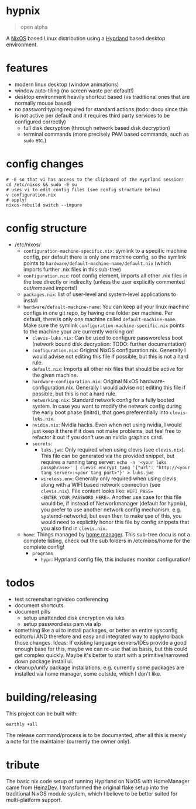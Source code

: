 # hypnix

> open alpha

A [NixOS](https://nixos.org) based Linux distribution using a [Hyprland](https://hyprland.org) based desktop environment.

# features
- modern linux desktop (window animations)
- window auto-tiling (no screen waste per default!)
- desktop environment heavily shortcut based (vs traditional ones that are normally mouse based)
- no password typing required for standard actions (todo: docu since this is not active per default and it requires third party services to be configured correctly)
  - full disk decryption (through network based disk decryption)
  - terminal commands (more precisely PAM based commands, such as `sudo` etc.)

# config changes

```shell
# -E so that vi has access to the clipboard of the Hyprland session!
cd /etc/nixos && sudo -E su
# uses vi to edit config files (see config structure below)
v configuration.nix
# apply!
nixos-rebuild switch --impure
```

# config structure

- /etc/nixos/
  - `configuration-machine-specific.nix`: symlink to a specific machine config, per default there is only one machine config, so the symlink points to `hardware/default-machine-name/default.nix` (which imports further .nix files in this sub-tree)
  - `configuration.nix`: root config element, imports all other .nix files in the tree directly or indireclty (unless the user explicitly commented out/removed imports!)
  - `packages.nix`: list of user-level and system-level applications to install
  - `hardware/default-machine-name`: You can keep all your linux machine configs in one git repo, by having one folder per machine. Per default, there is only one machine called `default-machine-name`. Make sure the symlink `configuration-machine-specific.nix` points to the machine your are currently working on!
    - `clevis-luks.nix`: Can be used to configure passwordless boot (network bound disk decryption: TODO: further documentation)
    - `configuration.nix`: Original NixOS configuration.nix. Generally I would advise not editing this file if possible, but this is not a hard rule.
    - `default.nix`: Imports all other nix files that should be active for the given machine.
    - `hardware-configuration.nix`: Original NixOS hardware-configuration.nix. Generally I would advise not editing this file if possible, but this is not a hard rule.
    - `networking.nix`: Standard network config for a fully booted system. In case you want to modify the network config during the early boot phase (initrd), that goes preferentially into `clevis-luks.nix`.
    - `nvidia.nix`: Nvidia hacks. Even when not using nvidia, I would just keep it there if it does not make problems, but feel free to refactor it out if you don't use an nvidia graphics card.
    - `secrets`:
      - `luks.jwe`: Only required when using clevis (see `clevis.nix`). This file can be generated via the provided snippet, but requires a running tang server: `echo -n '<your luks passphrase>' | clevis encrypt tang '{"url": "http://<your tang server>:<your tang port>"}' > luks.jwe`
      - `wireless.env`: Generally only required when using clevis along with a WIFI based network connection (see `clevis.nix`). File content looks like: `WIFI_PASS=<ENTER_YOUR_PASSWORD_HERE>`. Another use case for this file would be, if instead of Networkmanager (default for hypnix), you prefer to use another network config mechanism, e.g. systemd-networkd, but even then to make use of this, you would need to explicitly honor this file by config snippets that you also find in `clevis.nix`.
  - `home`: Things managed by [home manager](https://github.com/nix-community/home-manager). This sub-tree docu is not a complete listing, check out the sub folders in /etc/nixos/home for the complete config!
    - `programs`
      - `hypr`: Hyprland config file, this includes monitor configuration!

# todos

- test screensharing/video conferencing
- document shortcuts
- document pills
  - setup unattended disk encryption via luks
  - setup passwordless pam via alp
- something like a ui to install packages, or better an entire sysconfig editor/ui AND therefore and easy and integrated way to apply/rollback those changes.
  Ideas: If existing language servers/IDEs provide a good enough base for this, maybe we can re-use that as basis, but this could get complex quickly.
  Maybe it's better to start with a primitive/narrowed down package install ui.
- cleanup/unify package installations, e.g. currently some packages are installed via home manager, some outside, which I don't like.

# building/releasing

This project can be built with:
```
earthly +all
```
<!-- Note: `sudo` because `SAVE ARTIFACT ... AS LOCAL` creates files/folders belonging to root. However, those are only created inside the build subfolder of this project, which gets created when running above command at least partially successfully. -->

The release command/process is to be documented, after all this is merely a note for the maintainer (currently the owner only).

# tribute

The basic nix code setup of running Hyprland on NixOS with HomeManager came from [HeinzDev](https://github.com/HeinzDev/Hyprland-dotfiles).
I transformed the original flake setup into the traditional NixOS module system, which I believe to be better suited for multi-platform support.
